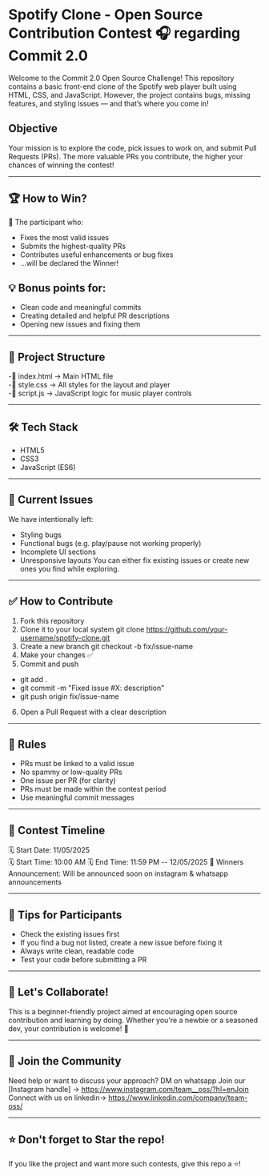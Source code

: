 # Spotify Clone - Open Source Contribution Contest 🎧 regarding Commit 2.0
Welcome to the Commit 2.0 Open Source Challenge! This repository contains a basic front-end clone of the Spotify web player built using HTML, CSS, and JavaScript. However, the project contains bugs, missing features, and styling issues — and that’s where you come in!

## Objective
Your mission is to explore the code, pick issues to work on, and submit Pull Requests (PRs). The more valuable PRs you contribute, the higher your chances of winning the contest!
________________________________________
## 🏆 How to Win?
🎯 The participant who:
-	Fixes the most valid issues
-	Submits the highest-quality PRs
-	Contributes useful enhancements or bug fixes
- ...will be declared the Winner!
## 💡 Bonus points for:
-	Clean code and meaningful commits
-	Creating detailed and helpful PR descriptions
-	Opening new issues and fixing them
________________________________________
## 📂 Project Structure

-📁 index.html       → Main HTML file  
-📁 style.css        → All styles for the layout and player  
-📁 script.js        → JavaScript logic for music player controls  
________________________________________
## 🛠️ Tech Stack
-	HTML5
-	CSS3
-	JavaScript (ES6)
________________________________________
## 🐞 Current Issues
We have intentionally left:
-	Styling bugs
-	Functional bugs (e.g. play/pause not working properly)
-	Incomplete UI sections
-	Unresponsive layouts
You can either fix existing issues or create new ones you find while exploring.
________________________________________
## ✅ How to Contribute
1.	Fork this repository
2.	Clone it to your local system
git clone https://github.com/your-username/spotify-clone.git
3.	Create a new branch
git checkout -b fix/issue-name
4.	Make your changes ✅
5.	Commit and push
- git add .
- git commit -m "Fixed issue #X: description"
- git push origin fix/issue-name
6.	Open a Pull Request with a clear description
________________________________________
## 📌 Rules
- PRs must be linked to a valid issue
- No spammy or low-quality PRs
- One issue per PR (for clarity)
- PRs must be made within the contest period
- Use meaningful commit messages
________________________________________
## 📅 Contest Timeline
🗓️ Start Date: 11/05/2025  
🗓️ Start Time: 10:00 AM
🗓️ End Time: 11:59 PM -- 12/05/2025 
📢 Winners Announcement: Will be announced soon on instagram & whatsapp announcements
________________________________________
## 🧠 Tips for Participants
-	Check the existing issues first
-	If you find a bug not listed, create a new issue before fixing it
-	Always write clean, readable code
-	Test your code before submitting a PR
________________________________________
## 🤝 Let's Collaborate!
This is a beginner-friendly project aimed at encouraging open source contribution and learning by doing. Whether you're a newbie or a seasoned dev, your contribution is welcome! 🙌
________________________________________
## 💬 Join the Community
Need help or want to discuss your approach?
DM on whatsapp
Join our [Instagram handle]  →  https://www.instagram.com/team__oss/?hl=enJoin 
Connect with us on linkedin-> https://www.linkedin.com/company/team-oss/ 
________________________________________
## ⭐ Don't forget to Star the repo!
If you like the project and want more such contests, give this repo a ⭐️!

